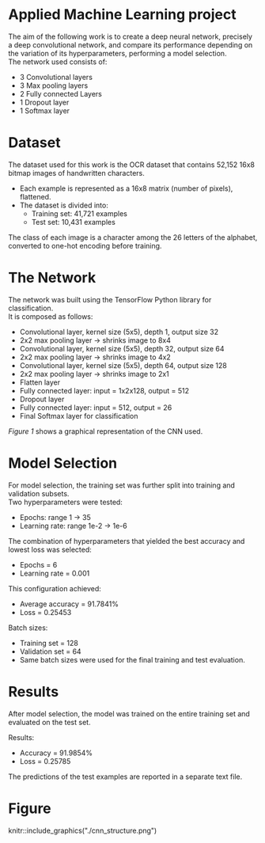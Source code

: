 # Applied Machine Learning project

The aim of the following work is to create a deep neural network, precisely
a deep convolutional network, and compare its performance depending on the
variation of its hyperparameters, performing a model selection.  
The network used consists of:

- 3 Convolutional layers  
- 3 Max pooling layers  
- 2 Fully connected Layers  
- 1 Dropout layer  
- 1 Softmax layer  

# Dataset

The dataset used for this work is the OCR dataset that contains 52,152 16x8
bitmap images of handwritten characters.  

- Each example is represented as a 16x8 matrix (number of pixels), flattened.  
- The dataset is divided into:
  - Training set: 41,721 examples  
  - Test set: 10,431 examples  

The class of each image is a character among the 26 letters of the alphabet,  
converted to one-hot encoding before training.  

# The Network

The network was built using the TensorFlow Python library for classification.  
It is composed as follows:

- Convolutional layer, kernel size (5x5), depth 1, output size 32  
- 2x2 max pooling layer → shrinks image to 8x4  
- Convolutional layer, kernel size (5x5), depth 32, output size 64  
- 2x2 max pooling layer → shrinks image to 4x2  
- Convolutional layer, kernel size (5x5), depth 64, output size 128  
- 2x2 max pooling layer → shrinks image to 2x1  
- Flatten layer  
- Fully connected layer: input = 1x2x128, output = 512  
- Dropout layer  
- Fully connected layer: input = 512, output = 26  
- Final Softmax layer for classification  

_Figure 1_ shows a graphical representation of the CNN used.  

# Model Selection

For model selection, the training set was further split into training and validation subsets.  
Two hyperparameters were tested:

- Epochs: range 1 → 35  
- Learning rate: range 1e-2 → 1e-6  

The combination of hyperparameters that yielded the best accuracy and lowest loss was selected:  

- Epochs = 6  
- Learning rate = 0.001  

This configuration achieved:  

- Average accuracy = 91.7841%  
- Loss = 0.25453  

Batch sizes:  
- Training set = 128  
- Validation set = 64  
- Same batch sizes were used for the final training and test evaluation.  

# Results

After model selection, the model was trained on the entire training set and evaluated on the test set.  

Results:  

- Accuracy = 91.9854%  
- Loss = 0.25785  

The predictions of the test examples are reported in a separate text file.  

# Figure

knitr::include_graphics("./cnn_structure.png")
